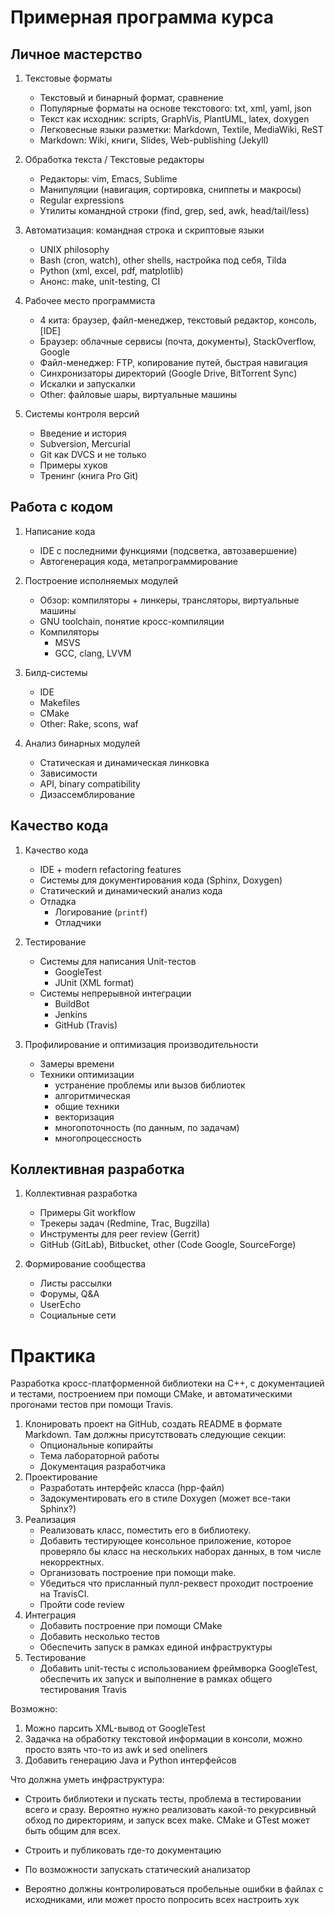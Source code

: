 # Примерная программа курса

## Личное мастерство

  01. Текстовые форматы
      - Текстовый и бинарный формат, сравнение
      - Популярные форматы на основе текстового: txt, xml, yaml, json
      - Текст как исходник: scripts, GraphVis, PlantUML, latex, doxygen
      - Легковесные языки разметки: Markdown, Textile, MediaWiki, ReST
      - Markdown: Wiki, книги, Slides, Web-publishing (Jekyll)

  01. Обработка текста / Текстовые редакторы
      - Редакторы: vim, Emacs, Sublime
      - Манипуляции (навигация, сортировка, сниппеты и макросы)
      - Regular expressions
      - Утилиты командной строки (find, grep, sed, awk, head/tail/less)

  01. Автоматизация: командная строка и скриптовые языки
      - UNIX philosophy
      - Bash (cron, watch), other shells, настройка под себя, Tilda
      - Python (xml, excel, pdf, matplotlib)
      - Анонс: make, unit-testing, CI

  01. Рабочее место программиста
      - 4 кита: браузер, файл-менеджер, текстовый редактор, консоль, [IDE]
      - Браузер: облачные сервисы (почта, документы), StackOverflow, Google
      - Файл-менеджер: FTP, копирование путей, быстрая навигация
      - Cинхронизаторы директорий (Google Drive, BitTorrent Sync)
      - Искалки и запускалки
      - Other: файловые шары, виртуальные машины

  01. Системы контроля версий
      - Введение и история
      - Subversion, Mercurial
      - Git как DVCS и не только
      - Примеры хуков
      - Тренинг (книга Pro Git)

## Работа с кодом

  01. Написание кода
      - IDE с последними функциями (подсветка, автозавершение)
      - Автогенерация кода, метапрограммирование

  01. Построение исполняемых модулей
      - Обзор: компиляторы + линкеры, трансляторы, виртуальные машины
      - GNU toolchain, понятие кросс-компиляции
      - Компиляторы
        - MSVS
        - GCC, clang, LVVM

  01. Билд-системы
      - IDE
      - Makefiles
      - CMake
      - Other: Rake, scons, waf

  01. Анализ бинарных модулей
      - Статическая и динамическая линковка
      - Зависимости
      - API, binary compatibility
      - Дизассемблирование

## Качество кода

  01. Качество кода
      - IDE + modern refactoring features
      - Системы для документирования кода (Sphinx, Doxygen)
      - Статический и динамический анализ кода
      - Отладка
        - Логирование (`printf`)
        - Отладчики

  01. Тестирование
      - Системы для написания Unit-тестов
        - GoogleTest
        - JUnit (XML format)
      - Системы непрерывной интеграции
        - BuildBot
        - Jenkins
        - GitHub (Travis)

  01. Профилирование и оптимизация производительности
      - Замеры времени
      - Техники оптимизации
        - устранение проблемы или вызов библиотек
        - алгоритмическая
        - общие техники
        - векторизация
        - многопоточность (по данным, по задачам)
        - многопроцессность

## Коллективная разработка

  01. Коллективная разработка
      - Примеры Git workflow
      - Трекеры задач (Redmine, Trac, Bugzilla)
      - Инструменты для peer review (Gerrit)
      - GitHub (GitLab), Bitbucket, other (Code Google, SourceForge)

  01. Формирование сообщества
      - Листы рассылки
      - Форумы, Q&A
      - UserEcho
      - Социальные сети

# Практика

Разработка кросс-платформенной библиотеки на С++, с документацией и тестами,
построением при помощи CMake, и автоматическими прогонами тестов при помощи 
Travis.

  1. Клонировать проект на GitHub, создать README в формате Markdown. Там 
     должны присутствовать следующие секции: 
     - Опциональные копирайты
     - Тема лабораторной работы
     - Документация разработчика
  1. Проектирование
     - Разработать интерфейс класса (hpp-файл)
     - Задокументировать его в стиле Doxygen (может все-таки Sphinx?)
  1. Реализация
     - Реализовать класс, поместить его в библиотеку.
     - Добавить тестирующее консольное приложение, которое проверяло бы класс на
       нескольких наборах данных, в том числе некорректных.
     - Организовать построение при помощи make.
     - Убедиться что присланный пулл-реквест проходит построение на TravisCI.
     - Пройти code review
  1. Интеграция
     - Добавить построение при помощи CMake
     - Добавить несколько тестов
     - Обеспечить запуск в рамках единой инфраструктуры
  1. Тестирование
     - Добавить unit-тесты с использованием фреймворка GoogleTest, обеспечить их
       запуск и выполнение в рамках общего тестирования Travis

Возможно:

  1. Можно парсить XML-вывод от GoogleTest
  1. Задачка на обработку текстовой информации в консоли,
     можно просто взять что-то из awk и sed oneliners
  1. Добавить генерацию Java и Python интерфейсов

Что должна уметь инфраструктура:

  - Строить библиотеки и пускать тесты, проблема в тестировании всего и сразу.
    Вероятно нужно реализовать какой-то рекурсивный обход по директориям,
    и запуск всех make. CMake и GTest может быть общим для всех.
  - Строить и публиковать где-то документацию

  - По возможности запускать статический анализатор
  - Вероятно должны контролироваться пробельные ошибки в файлах с исходниками,
    или может просто попросить всех настроить хук
